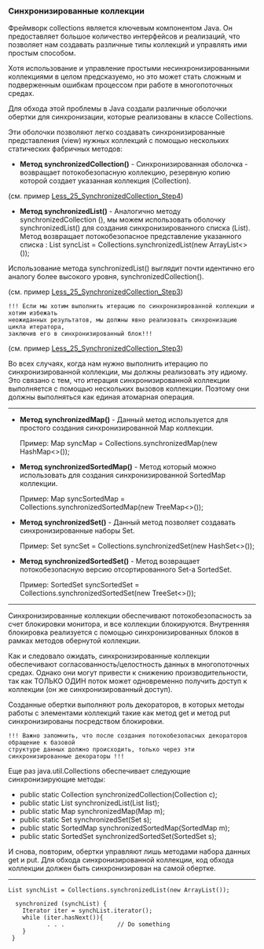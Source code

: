 ### Cинхронизированные коллекции

Фреймворк collections является ключевым компонентом Java. Он предоставляет большое
количество интерфейсов и реализаций, что позволяет нам создавать различные типы
коллекций и управлять ими простым способом.

Хотя использование и управление простыми несинхронизированными коллекциями в целом
предсказуемо, но это может стать сложным и подверженным ошибкам процессом при работе
в многопоточных средах.

Для обхода этой проблемы в Java создали различные оболочки обертки для синхронизации,
которые реализованы в классе Collections.

Эти оболочки позволяют легко создавать синхронизированные представления (view) нужных
коллекций с помощью нескольких статических фабричных методов:

- **Метод synchronizedCollection()** - Синхронизированная оболочка - возвращает потокобезопасную коллекцию, резервную копию которой
создает указанная коллекция (Collection).

(см. пример [Less_25_SynchronizedCollection_Step4](./Less_25_SynchronizedCollection_Step4.java))

- **Метод synchronizedList()** - 
Аналогично методу synchronizedCollection (), мы можем использовать оболочку synchronizedList()
для создания синхронизированного cписка (List). Метод возвращает потокобезопасное представление
указанного списка : List syncList = Collections.synchronizedList(new ArrayList<>());

Использование метода synchronizedList() выглядит почти идентично его аналогу более высокого уровня,
synchronizedCollection().

(см. пример [Less_25_SynchronizedCollection_Step3](./Less_25_SynchronizedCollection_Step3.java))

    !!! Если мы хотим выполнить итерацию по синхронизированной коллекции и хотим избежать
    неожиданных результатов, мы должны явно реализовать синхронизацию цикла итератора,
    заключив его в синхронизированный блок!!!

(см. пример [Less_25_SynchronizedCollection_Step3](./Less_25_SynchronizedCollection_Step3.java))

Во всех случаях, когда нам нужно выполнить итерацию по синхронизированной коллекции, мы
должны реализовать эту идиому. Это связано с тем, что итерация синхронизированной коллекции
выполняется с помощью нескольких вызовов коллекции. Поэтому они должны выполняться как единая
атомарная операция.

---

- **Метод synchronizedMap()** - Данный метод используется для простого создания синхронизированной Map коллекции.

    Пример: Map syncMap = Collections.synchronizedMap(new HashMap<>());

- **Метод synchronizedSortedMap()** - Метод который можно использовать для создания синхронизированной SortedMap коллекции.

    Пример: Map syncSortedMap = Collections.synchronizedSortedMap(new TreeMap<>());

- **Метод synchronizedSet()** - Данный метод позволяет создавать синхронизированные наборы Set.
  
    Пример: Set syncSet = Collections.synchronizedSet(new HashSet<>());

- **Метод synchronizedSortedSet()** - Метод возвращает потокобезопасную версию отсортированного Set-а SortedSet.
  
    Пример: SortedSet syncSortedSet = Collections.synchronizedSortedSet(new TreeSet<>());

---
Синхронизированные коллекции обеспечивают потокобезопасность за счет блокировки монитора, и все
коллекции блокируются. Внутренняя блокировка реализуется с помощью синхронизированных блоков в
рамках методов обернутой коллекции.

Как и следовало ожидать, синхронизированные коллекции обеспечивают согласованность/целостность
данных в многопоточных средах. Однако они могут привести к снижению производительности, так как
ТОЛЬКО ОДИН поток может одновременно получить доступ к коллекции (он же синхронизированный доступ).

Созданные обертки выполняют роль декораторов, в которых методы работы с элементами коллекций
такие как метод get и метод put синхронизированы посредством блокировки.

    !!! Важно запомнить, что после создания потокобезопасных декораторов обращение к базовой
    структуре данных должно происходить, только через эти синхронизированные декораторы !!!

Еще раз java.util.Collections обеспечивает следующие синхронизирующие методы:
- public static Collection synchronizedCollection(Collection c);
- public static List synchronizedList(List list);
- public static Map synchronizedMap(Map m);
- public static Set synchronizedSet(Set s);
- public static SortedMap synchronizedSortedMap(SortedMap m);
- public static SortedSet synchronizedSortedSet(SortedSet s);

И снова, повторим, обертки управляют лишь методами набора данных get и put.
Для обхода синхронизированной коллекции, код обхода коллекции должен быть
синхронизирован на самой обертке.

---

    List synchList = Collections.synchronizedList(new ArrayList());
    
      synchronized (synchList) {
        Iterator iter = synchList.iterator();
        while (iter.hasNext()){
               . . .               // Do something
        }
     }
